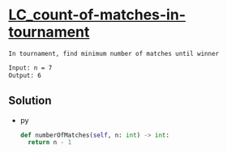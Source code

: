 # [LC_count-of-matches-in-tournament](https://leetcode.com/problems/count-of-matches-in-tournament)

```en
In tournament, find minimum number of matches until winner
```

```txt
Input: n = 7
Output: 6
```

## Solution

* py

  ```py
  def numberOfMatches(self, n: int) -> int:
    return n - 1
  ```
